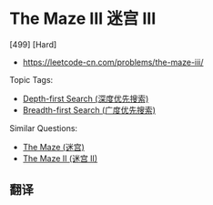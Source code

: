 # The Maze III 迷宫 III

[499] [Hard]

- https://leetcode-cn.com/problems/the-maze-iii/

Topic Tags:

- [Depth-first Search (深度优先搜索)](https://leetcode-cn.com/tag/depth-first-search/)
- [Breadth-first Search (广度优先搜索)](https://leetcode-cn.com/tag/breadth-first-search/)

Similar Questions:

- [The Maze (迷宫)](https://leetcode-cn.com/problems/the-maze/)
- [The Maze II (迷宫 II)](https://leetcode-cn.com/problems/the-maze-ii/)

## 翻译
